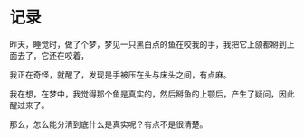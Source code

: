 # 记录

昨天，睡觉时，做了个梦，梦见一只黑白点的鱼在咬我的手，我把它上颌都掰到上面去了，它还在咬着，

我正在奇怪，就醒了，发现是手被压在头与床头之间，有点麻。

我在想，在梦中，我觉得那个鱼是真实的，然后掰鱼的上颚后，产生了疑问，因此醒过来了。

那么，怎么能分清到底什么是真实呢？有点不是很清楚。